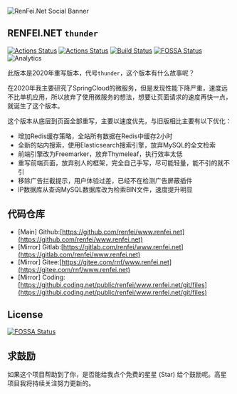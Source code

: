 ![RenFei.Net Social Banner](https://cdn.renfei.net/thunder/renfei.net.jpg)

## RENFEI.NET ```thunder```
[![Actions Status](https://github.com/renfei/www.renfei.net/workflows/CI/badge.svg)](https://github.com/renfei/www.renfei.net/actions)
[![Actions Status](https://github.com/renfei/www.renfei.net/workflows/Release/badge.svg)](https://github.com/renfei/www.renfei.net/actions)
[![Build Status](https://api.travis-ci.com/renfei/www.renfei.net.svg?branch=main)](https://travis-ci.com/renfei/www.renfei.net)
[![FOSSA Status](https://app.fossa.com/api/projects/git%2Bgithub.com%2Frenfei%2Fwww.renfei.net.svg?type=shield)](https://app.fossa.com/projects/git%2Bgithub.com%2Frenfei%2Fwww.renfei.net?ref=badge_shield)
![Analytics](https://ga-beacon.appspot.com/UA-45593016-5/www.renfei.net?flat)

此版本是2020年重写版本，代号```thunder```，这个版本有什么故事呢？

在2020年我主要研究了SpringCloud的微服务，但是发现性能下降严重，速度远不比单机应用，所以放弃了使用微服务的想法，想要让页面请求的速度再快一点，就诞生了这个版本。

这个版本从底层到页面全部重写，主要以速度优先，与旧版相比主要有以下优化：

- 增加Redis缓存策略，全站所有数据在Redis中缓存2小时
- 全新的站内搜索，使用Elasticsearch搜索引擎，放弃MySQL的全文检索
- 前端引擎改为Freemarker，放弃Thymeleaf，执行效率太低
- 重写前端页面，放弃别人的框架，完全自己手写，尽可能轻量，能不引的就不引
- 移除广告拦截提示，用户体验过差，已经不在检测广告屏蔽插件
- IP数据库从查询MySQL数据库改为检索BIN文件，速度提升明显

## 代码仓库
- [Main] Github:[https://github.com/renfei/www.renfei.net](https://github.com/renfei/www.renfei.net)
- [Mirror] Gitlab:[https://gitlab.com/renfei/www.renfei.net](https://gitlab.com/renfei/www.renfei.net)
- [Mirror] Gitee:[https://gitee.com/rnf/www.renfei.net](https://gitee.com/rnf/www.renfei.net)
- [Mirror] Coding:[https://githubi.coding.net/public/renfei/www.renfei.net/git/files](https://githubi.coding.net/public/renfei/www.renfei.net/git/files)

## License
[![FOSSA Status](https://app.fossa.com/api/projects/git%2Bgithub.com%2Frenfei%2Fwww.renfei.net.svg?type=large)](https://app.fossa.com/projects/git%2Bgithub.com%2Frenfei%2Fwww.renfei.net?ref=badge_large)

## 求鼓励

如果这个项目帮助到了你，是否能给我点个免费的星星 (Star) 给个鼓励呢。高星项目我将持续关注努力更新的。